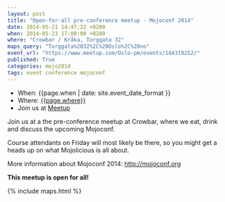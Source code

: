 ```yaml
---
layout: post
title: "Open-for-all pre-conference meetup - Mojoconf 2014"
date: 2014-05-21 14:47:22 +0200
when: 2014-05-23 17:00:00 +0200
where: "Crowbar / Kråka, Torggata 32"
maps_query: "Torggata%2032%2C%20Oslo%2C%20no"
event_url: "https://www.meetup.com/Oslo-pm/events/184319252/"
published: True
categories: mojo2014
tags: event conference mojoconf
---
```


* When: {{page.when | date: site.event_date_format }}
* Where: [{{page.where}}]({{site.maps_url}}{{page.maps_query}})
* Join us at [Meetup]({{page.event_url}})

Join us at a the pre-conference meetup at Crowbar, where we eat, drink and discuss the upcoming Mojoconf.

Course attendants on Friday will most likely be there, so you might get a heads up on what Mojolicious is all about.

More information about Mojoconf 2014: <a class="linkified" href="http://mojoconf.org">http://mojoconf.org</a>

<b>This meetup is open for all!</b>

{% include maps.html %}